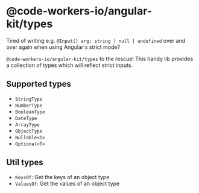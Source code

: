 # @code-workers-io/angular-kit/types

Tired of writing e.g. `@Input() arg: string | null | undefined` over and over again when using Angular's strict mode?

`@code-workers-io/angular-kit/types` to the rescue! This handy lib provides a collection of types which will reflect strict inputs.

## Supported types

- `StringType`
- `NumberType`
- `BooleanType`
- `DateType`
- `ArrayType`
- `ObjectType`
- `Nullable<T>`
- `Optional<T>`

## Util types
- `KeysOf`: Get the keys of an object type
- `ValuesOf`: Get the values of an object type
